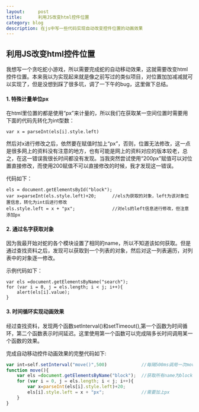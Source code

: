 ```yaml
---
layout:     post
title:      利用JS改变html控件位置
category: blog
description: 在js中写一些代码实现自动改变控件位置的动画效果
---
```


## 利用JS改变html控件位置

我想写一个贪吃蛇小游戏，所以需要完成蛇的自动移动效果，这就需要改变html控件位置。本来我以为实现起来就是像之前写过的类似项目，对位置加加减减就可以实现了，但是没想到踩了很多坑，调了一下午的bug，这里做下总结。

#### 1. 特殊计量单位px

在html里位置的都是使用“px”来计量的，所以我们在获取某一空间位置时需要用下面的代码先转化为int型数：

```
var x = parseInt(els[i].style.left)
```
然后对x进行修改之后，依然要在赋值时加上“px”，否则，位置无法修改，这一点是很多网上的资料没有注意的地方，也有可能是网上的资料对应的版本较老，总之，在这一错误我很长时间都没有发现。当我突然尝试使用“200px”赋值可以对位置直接修改，而使用200赋值不可以直接修改的时候，我才发现这一错误。

代码如下：

```
els = document.getElementsById("block");
var x=parseInt(els.style.left)+20;      //els为获取的对象，left为该对象位置信息，转化为int后进行修改
els.style.left = x + "px";				//对els的left信息进行修改，但注意添加px
```
#### 2. 通过名字获取对象
因为我最开始对蛇的各个模块设置了相同的name，所以不知道该如何获取。但是通过查找资料之后，发现可以获取到一个列表的对象，然后对这一列表遍历，对列表中的对象逐一修改。

示例代码如下：

```
var els =document.getElementsByName("search");
for (var i = 0, j = els.length; i < j; i++){
	alert(els[i].value);
}
```
#### 3. 时间循环实现动画效果
经过查找资料，发现两个函数setInterval()和setTimeout(),第一个函数为时间循环，第二个函数表示时间延迟。这里使用第一个函数可以完成隔多长时间调用某一个函数的效果。

完成自动移动控件动画效果的完整代码如下:

``` javascript
var int=self.setInterval("move()",500)             //每隔500ms调用一次move()函数
function move(){
	var els =document.getElementsByName("block");  //获取所有name为block的对象
	for (var i = 0, j = els.length; i < j; i++){
		var x=parseInt(els[i].style.left)+20;
		els[i].style.left = x + "px";			   //需要加上px
	}
}
```